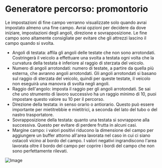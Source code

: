 # Generatore percorso: promontorio


Le impostazioni di fine campo verranno visualizzate solo quando avrai impostato almeno una fine campo.
Avrai opzioni per decidere da dove iniziare, impostazioni degli angoli, direzione e sovrapposizione.
Le fine campo sono altamente consigliate per evitare che gli attrezzi lascino il campo quando si svolta.



- Angoli di testata: affila gli angoli delle testate che non sono arrotondati. Costringerà il veicolo a effettuare una svolta a testata ogni volta che la curvatura della testata è inferiore al raggio di sterzata del veicolo.
- Numero di angoli arrotondati: numero di testate, a partire da quella più esterna, che avranno angoli arrotondati. 
Gli angoli arrotondati si basano sul raggio di sterzata del veicolo, quindi per queste testate, il veicolo non eseguirà una manovra di svolta negli angoli.
- Raggio dell'angolo: imposta il raggio per gli angoli arrotondati. 
Se sai che uno strumento di lavoro successivo ha un raggio minimo di 10, puoi impostare questo valore su 10 per il percorso.
- Direzione della testata: in senso orario o antiorario. 
Questo può essere importante per mietitrebbie e mietitrici, a seconda del lato del tubo o del nastro trasportatore.
- Sovrapposizione della testata: quanto una testata si sovrappone alla successiva. Questo per evitare di perdere frutta in alcuni casi. 
- Margine campo: i valori positivi riducono la dimensione del campo per aggiungere un buffer attorno all'area lavorata nel caso in cui ci siano ostacoli vicino al bordo del campo. 
I valori negativi ingrandiscono l'area lavorata oltre il bordo del campo per coprire i bordi del campo che non sono perfettamente rilevati.


![Image](/home/runner/work/CourseplayHelp/CourseplayHelp/translation_data/sharproundcorner_0_0_330_130.png)

